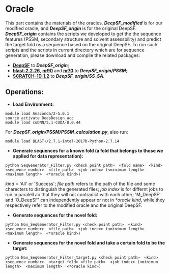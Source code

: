 # Oracle

This part contains the materials of the oracles. ***DeepSF_modified*** is for our modified oracle, and ***DeepSF_origin*** is for the original DeepSF. ***DeepSF_origin*** contains the scripts we developed to get the the sequence features (PSSM, secondary structure and solvent assessbility) and predict the target fold os a sequence based on the original DeepSF. To run such scripts and the scripts in current directory which are for sequence generation, please download and compile the related packages:
* **[DeepSF](https://github.com/multicom-toolbox/DeepSF)** to ***DeepSF_origin***;
* **[blast-2.2.26](http://ftp.ncbi.nlm.nih.gov/blast/executables/blast+/2.2.26/)**, **[nr90](http://sysbio.rnet.missouri.edu/bdm_download/nr_database/nr90.tar.gz)** and **[nr70](http://sysbio.rnet.missouri.edu/bdm_download/nr_database/nr70.tar.gz)** to ***DeepSF_origin/PSSM***;
* **[SCRATCH-1D_1.2](http://scratch.proteomics.ics.uci.edu/explanation.html)** to ***DeepSF_origin/SS_SA***.

## Operations:
* **Load Environment:**
```
module load Anaconda/2-5.0.1
source activate DeepDesign_acc
module load cuDNN/5.1-CUDA-8.0.44
```
For ***DeepSF_origin/PSSM/PSSM_calculation.py***, also run:

```
module load BLAST+/2.7.1-intel-2017b-Python-2.7.14
```

* **Generate sequences for a known fold (a fold that belongs to those we applied for data representation):**
```
python SeqGenerator_Filter.py <check point path>  <fold name>  <kind>  <sequence number>  <file path>  <job index> (<minimum length>  <maximum length>  <*oracle kind>)
```
*kind* = 'All' or 'Success'; *file path* refers to the path of the file and some charecters to distinguish the generated files; *job index* is for differnt jobs to run in paralell ao that they will not contradict with each other; 'M_DeepSF' and 'O_DeepSF' can independently appear or not in *\*oracle kind*, while they respectively refer to the modified oracle and the original DeepSF.

* **Generate sequences for the novel fold:**
```
python Nov_SeqGenerator_Filter.py <check point path>  <kind>  <sequence number>  <file path>  <job index> (<minimum length>  <maximum length>  <*oracle kind>)
```
* **Generate sequences for the novel fold and take a certain fold to be the target:**
```
python Nov_SeqGenerator_Filter_target.py <check point path>  <kind>  <sequence number>  <target fold> <file path>  <job index> (<minimum length>  <maximum length>  <*oracle kind>)
```
